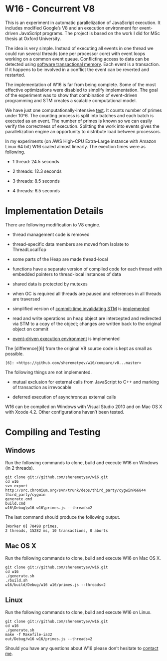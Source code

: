 W16 - Concurrent V8
===================

This is an experiment in automatic parallelization of JavaScript execution. It
includes modified Google’s V8 and an execution environment for event-driven
JavaScript programs. The project is based on the work I did for MSc thesis at
Oxford University.

The idea is very simple. Instead of executing all events in one thread we could
run several threads (one per processor core) with event loops working on a
common event queue. Conflicting access to data can be detected using [software
transactional memory][1]. Each event is a transaction. If it happens to be
involved in a conflict the event can be reverted and restarted.

[1]: <http://en.wikipedia.org/wiki/Software_transactional_memory>

The implementation of W16 is far from being complete. Some of the most effective
optimizations were disabled to simplify implementation. The goal of the
experiment was to show that combination of event-driven programming and STM
creates a scalable computational model.

We have just one computationally-intensive [test][2]. It counts number of primes
under 10^6. The counting process is split into batches and each batch is
executed as an event. The number of primes is known so we can easily verify the
correctness of execution. Splitting the work into events gives the
parallelization engine an opportunity to distribute load between processors.

[2]: <https://github.com/sheremetyev/w16/blob/master/w16/primes.js>

In my experiments (on AWS High-CPU Extra-Large instance with Amazon Linux 64
bit) W16 scaled almost linearly. The exection times were as following.

-   1 thread: 24.5 seconds

-   2 threads: 12.3 seconds

-   3 threads: 8.5 seconds

-   4 threads: 6.5 seconds

Implementation Details
======================

There are following modification to V8 engine.

-   thread management code is removed

-   thread-specific data members are moved from Isolate to ThreadLocalTop

-   some parts of the Heap are made thread-local

-   functions have a separate version of compiled code for each thread with
    embedded pointers to thread-local instances of data

-   shared data is protected by mutexes

-   when GC is required all threads are paused and references in all threads are
    traversed

-   simplified version of  [commit-time invalidating STM][3] is
    [implemented][4]

    [3]: <http://dl.acm.org/citation.cfm?id=1772970>

    [4]: <https://github.com/sheremetyev/w16/blob/master/src/stm.cc>

-   read and write operations on heap object are intercepted and redirected via
    STM to a copy of the object; changes are written back to the original object
    on commit

-   [event-driven execution environment][5]  is implemented

    [5]: <https://github.com/sheremetyev/w16/blob/master/w16/main.cc>

The [difference][6] from the original V8 source code is kept as small as
possible.

    [6]: <https://github.com/sheremetyev/w16/compare/v8...master>

The following things are not implemented.

-   mutual exclusion for external calls from JavaScript to C++ and marking of
    transaction as irrevocable

-   deferred execution of asynchronous external calls

W16 can be compiled on Windows with Visual Studio 2010 and on Mac OS X with
Xcode 4.2. Other configurations haven’t been tested.

Compiling and Testing
=====================

Windows
-------

Run the following commands to clone, build and execute W16 on Windows (in 2
threads).

~~~~~~~~~~~~~~~~~~~~~~~~~~~~~~~~~~~~~~~~~~~~~~~~~~~~~~~~~~~~~~~~~~~~~~~~~~~~~~~~
git clone git://github.com/sheremetyev/w16.git
cd w16
svn export http://src.chromium.org/svn/trunk/deps/third_party/cygwin@66844 third_party/cygwin
generate.cmd
build.cmd
w16\Debug\w16 w16\primes.js --threads=2
~~~~~~~~~~~~~~~~~~~~~~~~~~~~~~~~~~~~~~~~~~~~~~~~~~~~~~~~~~~~~~~~~~~~~~~~~~~~~~~~

The last command should produce the following output.

~~~~~~~~~~~~~~~~~~~~~~~~~~~~~~~~~~~~~~~~~~~~~~~~~~~~~~~~~~~~~~~~~~~~~~~~~~~~~~~~
[Worker 0] 78498 primes.
2 threads, 15282 ms, 10 transactions, 0 aborts
~~~~~~~~~~~~~~~~~~~~~~~~~~~~~~~~~~~~~~~~~~~~~~~~~~~~~~~~~~~~~~~~~~~~~~~~~~~~~~~~

Mac OS X
--------

Run the following commands to clone, build and execute W16 on Mac OS X.

~~~~~~~~~~~~~~~~~~~~~~~~~~~~~~~~~~~~~~~~~~~~~~~~~~~~~~~~~~~~~~~~~~~~~~~~~~~~~~~~
git clone git://github.com/sheremetyev/w16.git
cd w16
./generate.sh
./build.sh
w16/build/Debug/w16 w16/primes.js --threads=2
~~~~~~~~~~~~~~~~~~~~~~~~~~~~~~~~~~~~~~~~~~~~~~~~~~~~~~~~~~~~~~~~~~~~~~~~~~~~~~~~

Linux
-----

Run the following commands to clone, build and execute W16 on Linux.

~~~~~~~~~~~~~~~~~~~~~~~~~~~~~~~~~~~~~~~~~~~~~~~~~~~~~~~~~~~~~~~~~~~~~~~~~~~~~~~~
git clone git://github.com/sheremetyev/w16.git
cd w16
./generate.sh
make -f Makefile-ia32
out/Debug/w16 w16/primes.js --threads=2
~~~~~~~~~~~~~~~~~~~~~~~~~~~~~~~~~~~~~~~~~~~~~~~~~~~~~~~~~~~~~~~~~~~~~~~~~~~~~~~~

Should you have any questions about W16 please don’t hesitate to [contact
me][7].

[7]: <sheremetyev@gmail.com>
